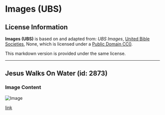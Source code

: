 # Images (UBS)

## License Information

**Images (UBS)** is based on and adapted from: _UBS Images_, [United Bible Societies](https://unitedbiblesocieties.org/), None, which is licensed under a [Public Domain CC0](https://creativecommons.org/public-domain/cc0/).

This markdown version is provided under the same license.



--------------------------------

## Jesus Walks On Water (id: 2873)

### Image Content

![Image](https://cdn.aquifer.bible/aquifer-content/resources/Media/WEB-0555_jesus_walks_on_water.jpg)

[link](https://cdn.aquifer.bible/aquifer-content/resources/Media/WEB-0555_jesus_walks_on_water.jpg)


